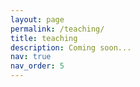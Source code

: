 ```yaml
---
layout: page
permalink: /teaching/
title: teaching
description: Coming soon...
nav: true
nav_order: 5
---
```


